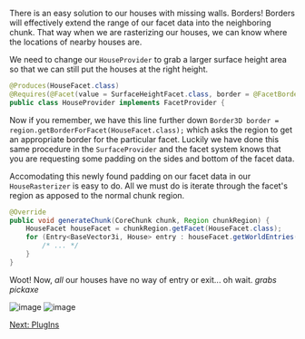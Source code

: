 There is an easy solution to our houses with missing walls.  Borders!  Borders will effectively extend the range of our facet data into the neighboring chunk.  That way when we are rasterizing our houses,  we can know where the locations of nearby houses are.

We need to change our ```HouseProvider``` to grab a larger surface height area so that we can still put the houses at the right height.

```java
@Produces(HouseFacet.class)
@Requires(@Facet(value = SurfaceHeightFacet.class, border = @FacetBorder(bottom = 9, sides = 4)))
public class HouseProvider implements FacetProvider {
```

Now if you remember, we have this line further down ```Border3D border = region.getBorderForFacet(HouseFacet.class);``` which asks the region to get an appropriate border for the particular facet.  Luckily we have done this same procedure in the ```SurfaceProvider``` and the facet system knows that you are requesting some padding on the sides and bottom of the facet data.

Accomodating this newly found padding on our facet data in our ```HouseRasterizer``` is easy to do.  All we must do is iterate through the facet's region as apposed to the normal chunk region.
```java
@Override
public void generateChunk(CoreChunk chunk, Region chunkRegion) {
    HouseFacet houseFacet = chunkRegion.getFacet(HouseFacet.class);
    for (Entry<BaseVector3i, House> entry : houseFacet.getWorldEntries().entrySet()) {
        /* ... */
    }
}
```

Woot!  Now, *all* our houses have no way of entry or exit... oh wait. _grabs pickaxe_

![image](https://raw.githubusercontent.com/Terasology/TutorialWorldGeneration/master/images/Borders1.png)
![image](https://raw.githubusercontent.com/Terasology/TutorialWorldGeneration/master/images/Borders2.png)

[Next: PlugIns](Plugins)